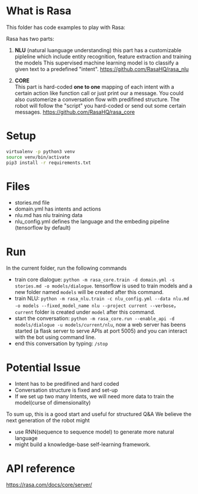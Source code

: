 # What is Rasa

This folder has code examples to play with Rasa:

Rasa has two parts:

1. **NLU** (natural luanguage understanding)
this part has a customizable pipleline which include entity recognition, feature extraction and training the models
This supervised machine learning model is to classify a given text to a predefined "intent".  https://github.com/RasaHQ/rasa_nlu

2. **CORE**   
This part is hard-coded **one to one** mapping of each intent with a certain action like function call or just print our a message.
You could also customerize a conversation flow with predifined structure. The robot will follow the "script" you hard-coded or send out some certain messages. https://github.com/RasaHQ/rasa_core


# Setup

```bash
virtualenv -p python3 venv
source venv/bin/activate
pip3 install -r requirements.txt
```

# Files

- stories.md file
- domain.yml has intents and actions
- nlu.md has nlu training data
- nlu_config.yml defines the language and the embeding pipeline (tensorflow by default)

# Run

In the current folder, run the following commands

- train core dialogue: `python -m rasa_core.train -d domain.yml -s stories.md -o models/dialogue`. tensorflow is used to train models and a new folder named `models` will be created after this command.
- train NLU: `python -m rasa_nlu.train -c nlu_config.yml --data nlu.md -o models --fixed_model_name nlu --project current --verbose`， `current` folder is created under `model` after this command.
- start the conversation: `python -m rasa_core.run --enable_api -d models/dialogue -u models/current/nlu`, now a web server has beens started (a flask server to serve APIs at port 5005) and you can interact with the bot using command line.
- end this conversation by typing:  `/stop`

# Potential Issue

- Intent has to be predifined and hard coded
- Conversation structure is fixed and set-up
- If we set up two many Intents, we will need more data to train the model(curse of dimensionality)

To sum up, this is a good start and useful for structured Q&A
We believe the next generation of the robot might
- use RNN(sequence to sequence model) to generate more natural language
- might build a knowledge-base self-learning framework.

# API reference
https://rasa.com/docs/core/server/
